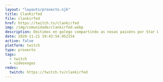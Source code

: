 ```yaml
---
layout: "layouts/proxecto.njk"
title: ClanKirfed
file: clankirfed
href: https://twitch.tv/clankirfed
img: /img/comunidade/clankirfed.webp
description: Emitimos en galego compartindo as nosas paixóns por Star Wars, os paxaros,
date: 2020-11-21 19:43:54.952154
active: false
platform: twitch
type: proxecto
tags:
  - twitch
  - videoxogos
redes:
  twitch: https://twitch.tv/clankirfed
---
```

